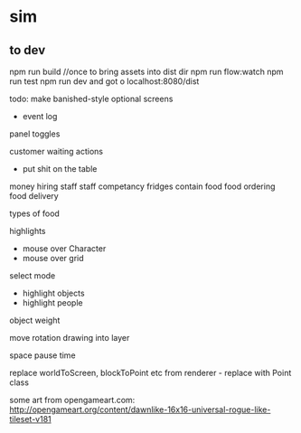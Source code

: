 # sim

## to dev

npm run build //once to bring assets into dist dir
npm run flow:watch
npm run test
npm run dev
and got o localhost:8080/dist


todo:
make banished-style optional screens
 - event log

panel toggles

customer waiting actions
 - put shit on the table

 money
 hiring staff
staff competancy
fridges contain food
food ordering
food delivery

types of food

highlights
 - mouse over Character
 - mouse over grid

select mode
 - highlight objects
 - highlight people

object weight

move rotation drawing into layer


space pause time

replace worldToScreen, blockToPoint etc from renderer - replace with Point class


some art from opengameart.com:
http://opengameart.org/content/dawnlike-16x16-universal-rogue-like-tileset-v181
